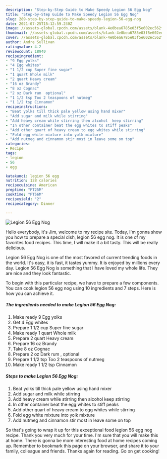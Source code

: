 ```yaml
---
description: "Step-by-Step Guide to Make Speedy Legion 56 Egg Nog"
title: "Step-by-Step Guide to Make Speedy Legion 56 Egg Nog"
slug: 289-step-by-step-guide-to-make-speedy-legion-56-egg-nog
date: 2021-07-25T15:12:59.230Z
image: //assets-global.cpcdn.com/assets/blank-4e0bea6785e03f5e602ec562f230caae08da540cada707380b4fe1bbebba43da.png
thumbnail: //assets-global.cpcdn.com/assets/blank-4e0bea6785e03f5e602ec562f230caae08da540cada707380b4fe1bbebba43da.png
cover: //assets-global.cpcdn.com/assets/blank-4e0bea6785e03f5e602ec562f230caae08da540cada707380b4fe1bbebba43da.png
author: Andre Sullivan
ratingvalue: 4.2
reviewcount: 18940
recipeingredient:
- "9 Egg yolks"
- "4 Egg whites"
- "1 1/2 cup Super fine sugar"
- "1 quart Whole milk"
- "2 quart Heavy cream"
- "16 oz Brandy"
- "8 oz Cognac"
- "2 oz Dark rum  optional"
- "1 1/2 tsp Too 2 teaspoons of nutmeg"
- "1 1/2 tsp Cinnamon"
recipeinstructions:
- "Beat yolks till thick pale yellow using hand mixer"
- "Add sugar and milk while stirring"
- "Add heavy cream while stirring then alcohol  keep stirring"
- "In other container beat the egg whites to stiff peaks"
- "Add other quart of heavy cream to egg whites while stirring"
- "Fold egg white mixture into yolk mixture"
- "Add nutmeg and cinnamon stir most in leave some on top"
categories:
- Recipe
tags:
- legion
- 56
- egg

katakunci: legion 56 egg 
nutrition: 128 calories
recipecuisine: American
preptime: "PT25M"
cooktime: "PT56M"
recipeyield: "2"
recipecategory: Dinner

---
```



![Legion 56 Egg Nog](//assets-global.cpcdn.com/assets/blank-4e0bea6785e03f5e602ec562f230caae08da540cada707380b4fe1bbebba43da.png)

Hello everybody, it's Jim, welcome to my recipe site. Today, I'm gonna show you how to prepare a special dish, legion 56 egg nog. It is one of my favorites food recipes. This time, I will make it a bit tasty. This will be really delicious.



Legion 56 Egg Nog is one of the most favored of current trending foods in the world. It's easy, it is fast, it tastes yummy. It is enjoyed by millions every day. Legion 56 Egg Nog is something that I have loved my whole life. They are nice and they look fantastic.


To begin with this particular recipe, we have to prepare a few components. You can cook legion 56 egg nog using 10 ingredients and 7 steps. Here is how you can achieve it.

<!--inarticleads1-->

##### The ingredients needed to make Legion 56 Egg Nog:

1. Make ready 9 Egg yolks
1. Get 4 Egg whites
1. Prepare 1 1/2 cup Super fine sugar
1. Make ready 1 quart Whole milk
1. Prepare 2 quart Heavy cream
1. Prepare 16 oz Brandy
1. Take 8 oz Cognac
1. Prepare 2 oz Dark rum , optional
1. Prepare 1 1/2 tsp Too 2 teaspoons of nutmeg
1. Make ready 1 1/2 tsp Cinnamon




<!--inarticleads2-->

##### Steps to make Legion 56 Egg Nog:

1. Beat yolks till thick pale yellow using hand mixer
1. Add sugar and milk while stirring
1. Add heavy cream while stirring then alcohol  keep stirring
1. In other container beat the egg whites to stiff peaks
1. Add other quart of heavy cream to egg whites while stirring
1. Fold egg white mixture into yolk mixture
1. Add nutmeg and cinnamon stir most in leave some on top




So that's going to wrap it up for this exceptional food legion 56 egg nog recipe. Thank you very much for your time. I'm sure that you will make this at home. There is gonna be more interesting food at home recipes coming up. Remember to bookmark this page on your browser, and share it to your family, colleague and friends. Thanks again for reading. Go on get cooking!
